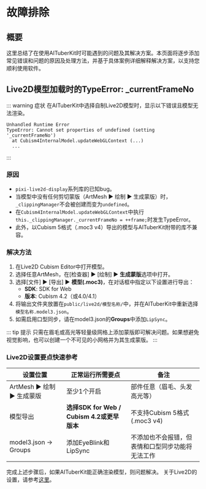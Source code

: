# 故障排除

## 概要

这里总结了在使用AITuberKit时可能遇到的问题及其解决方案。本页面将逐步添加常见错误和问题的原因及处理方法，并基于具体案例详细解释解决方案，以支持您顺利使用软件。

## Live2D模型加载时的TypeError: \_currentFrameNo

::: warning 症状
在AITuberKit中选择自制Live2D模型时，显示以下错误且模型无法渲染。

```text
Unhandled Runtime Error
TypeError: Cannot set properties of undefined (setting '_currentFrameNo')
  at Cubism4InternalModel.updateWebGLContext (...)
  ...
```

:::

### 原因

- `pixi-live2d-display`系列库的已知bug。
- 当模型中没有任何剪切蒙版（ArtMesh ▶ 绘制 ▶ 生成蒙版）时，`_clippingManager`不会被创建而变为`undefined`。
- 在`Cubism4InternalModel.updateWebGLContext`中执行`this._clippingManager._currentFrameNo = ++frame;`时发生TypeError。
- 此外，以Cubism 5格式（.moc3 v4）导出的模型与AITuberKit附带的库不兼容。

### 解决方法

1. 在Live2D Cubism Editor中打开模型。
2. 选择任意ArtMesh，在[检查器] ▶ [绘制] ▶ **生成蒙版**选项中打开。
3. 选择[文件] ▶ [导出] ▶ **模型(.moc3)**，在对话框中指定以下设置进行导出：
   - **SDK**: SDK for Web
   - **版本**: Cubism 4.2（或4.0/4.1）
4. 将输出文件夹放置在`public/live2d/模型名称/`中，并在AITuberKit中重新选择`模型名称.model3.json`。
5. 如需启用口型同步，请在model3.json的**Groups**中添加`LipSync`。

::: tip 提示
只需在眉毛或高光等轻量级网格上添加蒙版即可解决问题。如果想避免视觉影响，也可以创建一个不可见的小网格并为其生成蒙版。
:::

### Live2D设置要点快速参考

| 设置位置                    | 正常运行所需要点                           | 备注                                             |
| --------------------------- | ------------------------------------------ | ------------------------------------------------ |
| ArtMesh ▶ 绘制 ▶ 生成蒙版 | 至少1个开启                                | 部件任意（眉毛、头发高光等）                     |
| 模型导出                    | **选择SDK for Web / Cubism 4.2或更早版本** | 不支持Cubism 5格式(.moc3 v4)                     |
| model3.json → Groups        | 添加EyeBlink和LipSync                      | 不添加也不会报错，但表情和口型同步功能将无法工作 |

完成上述步骤后，如果AITuberKit能正确渲染模型，则问题解决。
关于Live2D的设置，请参考[这里](character/live2d.md)。
